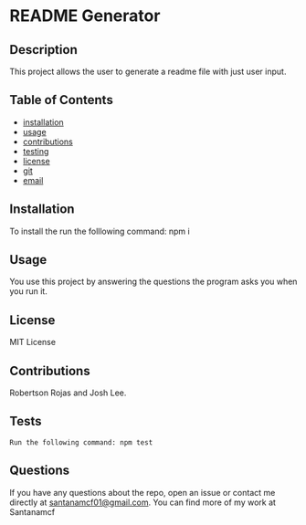 # README Generator

  ## Description
  This project allows the user to generate a readme file with just user input.
  
  
  ## Table of Contents
  * [installation](#installation)
  * [usage](#usage)
  * [contributions](#contributions)
  * [testing](#testing)
  * [license](#license)
  * [git](#git)
  * [email](#email)
  
  ## Installation
  To install the run the folllowing command: npm i
  
  ## Usage
  You use this project by answering the questions the program asks you when you run it.
  ## License
  MIT License
  ## Contributions
  Robertson Rojas and Josh Lee.
  ## Tests

    Run the following command: npm test
  
  
  
  ## Questions
  If you have any questions about the repo, open an issue or contact me directly at santanamcf01@gmail.com. You can find more of my work at Santanamcf

